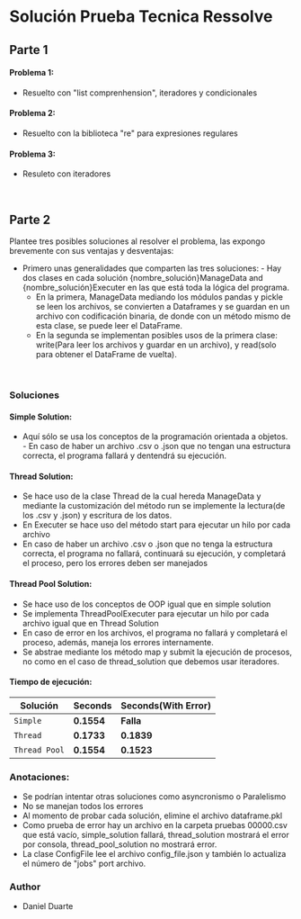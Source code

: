 # Solución Prueba Tecnica Ressolve

## Parte 1

#### Problema 1:

- Resuelto con "list comprenhension", iteradores y condicionales

#### Problema 2:

- Resuelto con la biblioteca "re" para expresiones regulares

#### Problema 3:

- Resuleto con iteradores

<br/>

## Parte 2

Plantee tres posibles soluciones al resolver el problema, las expongo brevemente con sus ventajas y desventajas:

- Primero unas generalidades que comparten las tres soluciones: - Hay dos clases en cada solución {nombre_solución}ManageData and {nombre_solución}Executer en las que está toda la lógica del programa.
  - En la primera, ManageData mediando los módulos pandas y pickle se leen los archivos, se convierten a Dataframes y se guardan en un archivo con codificación binaria, de donde con un método mismo de esta clase, se puede leer el DataFrame.
  - En la segunda se implementan posibles usos de la primera clase: write(Para leer los archivos y guardar en un archivo), y read(solo para obtener el DataFrame de vuelta).

<br/>

### Soluciones

#### Simple Solution:

- Aquí sólo se usa los conceptos de la programación orientada a objetos. - En caso de haber un archivo .csv o .json que no tengan una estructura correcta, el programa fallará y dentendrá su ejecución.

#### Thread Solution:

- Se hace uso de la clase Thread de la cual hereda ManageData y mediante la customización del método run se implemente la lectura(de los .csv y .json) y escritura de los datos.
- En Executer se hace uso del método start para ejecutar un hilo por cada archivo
- En caso de haber un archivo .csv o .json que no tenga la estructura correcta, el programa no fallará, continuará su ejecución, y completará el proceso, pero los errores deben ser manejados

#### Thread Pool Solution:

- Se hace uso de los conceptos de OOP igual que en simple solution
- Se implementa ThreadPoolExecuter para ejecutar un hilo por cada archivo igual que en Thread Solution
- En caso de error en los archivos, el programa no fallará y completará el proceso, además, maneja los errores internamente.
- Se abstrae mediante los método map y submit la ejecución de procesos, no como en el caso de thread_solution que debemos usar iteradores.

#### Tiempo de ejecución:

| Solución      | Seconds    | Seconds(With Error) |
| ------------- | ---------- | ------------------- |
| `Simple`      | **0.1554** | **Falla**           |
| `Thread`      | **0.1733** | **0.1839**          |
| `Thread Pool` | **0.1554** | **0.1523**          |

### Anotaciones:

- Se podrían intentar otras soluciones como asyncronismo o Paralelismo
- No se manejan todos los errores
- Al momento de probar cada solución, elimine el archivo dataframe.pkl
- Como prueba de error hay un archivo en la carpeta pruebas 00000.csv que está vacío, simple_solution fallará, thread_solution mostrará el error por consola, thread_pool_solution no mostrará error.
- La clase ConfigFile lee el archivo config_file.json y también lo actualiza el número de "jobs" port archivo.

### Author

- Daniel Duarte
